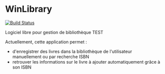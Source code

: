 # WinLibrary

[![Build Status](https://dev.azure.com/alexousky/WinLibrary/_apis/build/status/alexousky.WinLibrary?branchName=master)](https://dev.azure.com/alexousky/WinLibrary/_build/latest?definitionId=2?branchName=master)

Logiciel libre pour gestion de bibliothèque TEST

Actuellement, cette application permet :
- d'enregistrer des livres dans la bibliothèque de l'utilisateur manuellement ou par recherche ISBN
- retrouver les informations sur le livre à ajouter automatiquement grâce à son ISBN
